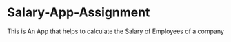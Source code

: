 # Salary-App-Assignment
This is An App that helps to calculate the Salary of  Employees of a company
